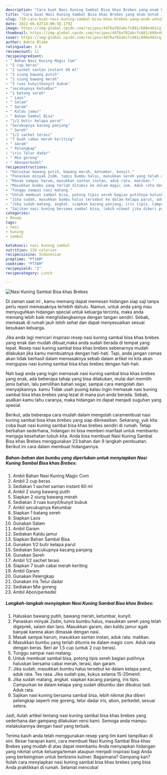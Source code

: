 ```yaml
---
description: "Cara buat Nasi Kuning Sambal Bisa khas Brebes yang enak Untuk Jualan"
title: "Cara buat Nasi Kuning Sambal Bisa khas Brebes yang enak Untuk Jualan"
slug: 710-cara-buat-nasi-kuning-sambal-bisa-khas-brebes-yang-enak-untuk-jualan
date: 2021-06-02T14:00:50.179Z
image: https://img-global.cpcdn.com/recipes/4476a702abcfc881/680x482cq70/nasi-kuning-sambal-bisa-khas-brebes-foto-resep-utama.jpg
thumbnail: https://img-global.cpcdn.com/recipes/4476a702abcfc881/680x482cq70/nasi-kuning-sambal-bisa-khas-brebes-foto-resep-utama.jpg
cover: https://img-global.cpcdn.com/recipes/4476a702abcfc881/680x482cq70/nasi-kuning-sambal-bisa-khas-brebes-foto-resep-utama.jpg
author: Adele Blake
ratingvalue: 3.6
reviewcount: 11
recipeingredient:
- " Bahan Nasi Kuning Magic Com"
- "2 cup beras"
- "1 sachet santan instant 60 ml"
- "2 siung bawang putih"
- "2 siung bawang merah"
- "3 ruas kunyitkunyit bubuk"
- "secukupnya Ketumbar"
- "1 batang sereh"
- " Laos"
- " Salam"
- " Garam"
- " Kaldu jamur"
- " Bahan Sambal Bisa"
- "1/2 butir kelapa parut"
- "Secukupnya kacang panjang"
- " Sereh"
- "1/2 sachet terasi"
- "7 buah cabai merah keriting"
- " Garam"
- " Pelengkap"
- "iris Telur dadar"
- " Mie goreng"
- " Abonperkedel"
recipeinstructions:
- "Haluskan bawang putih, bawang merah, ketumbar, kunyit."
- "Panaskan minyak 2sdm, tumis bumbu halus, masukkan sereh yang telah digeprek, salam dan laos. Masukkan garam, dan kaldu jamur agak banyak karena akan dimasak dengan nasi."
- "Masak sampai harum, masukkan santan instan, aduk rata. matikan."
- "Masukkan bumbu yang terlah ditumis ke dalam magic com. Aduk rata dengan beras. Beri air 1,5 cup (untuk 2 cup beras)."
- "Tunggu sampai nasi matang."
- "Untuk membuat sambal bisa, potong tipis sereh bagian putihnya haluskan bersama cabai merah, terasi, dan garam."
- "Jika sudah, masukkan bumbu halus tersebut ke dalam kelapa parut, aduk rata. Tes rasa. Jika sudah pas, kukus selama 15-20menit."
- "Jika sudah matang, angkat. siapkan kacang panjang, iris tipis. Campurkan ke dalam kelapa yang sudah dibumbu dan dikukus tadi. Aduk rata."
- "Sajikan nasi kuning bersama sambal bisa, lebih nikmat jika diberi pelengkap seperti mie goreng, telur dadar iris, abon, perkedel, sesuai selera."
categories:
- Resep
tags:
- nasi
- kuning
- sambal

katakunci: nasi kuning sambal 
nutrition: 229 calories
recipecuisine: Indonesian
preptime: "PT16M"
cooktime: "PT36M"
recipeyield: "2"
recipecategory: Lunch

---
```



![Nasi Kuning Sambal Bisa khas Brebes](https://img-global.cpcdn.com/recipes/4476a702abcfc881/680x482cq70/nasi-kuning-sambal-bisa-khas-brebes-foto-resep-utama.jpg)

Di zaman  saat ini , kamu memang dapat memesan hidangan siap saji tanpa perlu repot memasaknya terlebih dahulu. Namun, untuk anda yang mau menyuguhkan hidangan special untuk keluarga tercinta, maka anda memang lebih baik menghidangkannya dengan tangan sendiri. Sebab, memasak di rumah jauh lebih sehat dan dapat menyesuaikan sesuai kesukaan keluarga.

Jika anda lagi mencari inspirasi resep nasi kuning sambal bisa khas brebes yang enak dan mudah dibuat,maka anda sudah berada di tempat yang tepat. Resep nasi kuning sambal bisa khas brebes  sebenarnya mudah dilakukan jika kamu membuatnya dengan hati-hati. Tapi, anda jangan cemas akan tidak berhasil dalam memasaknya 
sebab dalam artikel ini kita akan mengupas nasi kuning sambal bisa khas brebes dengan hati-hati.  



Nah bagi anda yang ingin memasak nasi kuning sambal bisa khas brebes yang enak, ada beberapa tahap yang bisa dilakukan, mulai dari memilih jenis bahan, lalu pemilihan bahan segar, sampai cara mengolah dan menyajikannya. kamu Tidak usah pusing kalau ingin memasak nasi kuning sambal bisa khas brebes yang lezat di mana pun anda berada. Sebab, asalkan kamu  tahu caranya, maka hidangan ini dapat menjadi suguhan yang spesial.

Berikut, ada beberapa cara mudah dalam mengolah caramembuat nasi kuning sambal bisa khas brebes yang siap dikreasikan. Sekarang, yuk kita coba buat nasi kuning sambal bisa khas brebes sendiri di rumah. Tetap berbahan sederhana, hidangan ini bisa memberi manfaat untuk membantu menjaga kesehatan tubuh kita. Anda bisa membuat Nasi Kuning Sambal Bisa khas Brebes menggunakan 23 bahan dan 9 langkah pembuatan. Berikut ini cara dalam membuat hidangannya.

<!--inarticleads1-->

##### Bahan-bahan dan bumbu yang diperlukan untuk menyiapkan Nasi Kuning Sambal Bisa khas Brebes:

1. Ambil  Bahan Nasi Kuning Magic Com
1. Ambil 2 cup beras
1. Sediakan 1 sachet santan instant 60 ml
1. Ambil 2 siung bawang putih
1. Siapkan 2 siung bawang merah
1. Sediakan 3 ruas kunyit/kunyit bubuk
1. Ambil secukupnya Ketumbar
1. Siapkan 1 batang sereh
1. Siapkan  Laos
1. Gunakan  Salam
1. Ambil  Garam
1. Sediakan  Kaldu jamur
1. Siapkan  Bahan Sambal Bisa
1. Gunakan 1/2 butir kelapa parut
1. Sediakan Secukupnya kacang panjang
1. Gunakan  Sereh
1. Ambil 1/2 sachet terasi
1. Siapkan 7 buah cabai merah keriting
1. Ambil  Garam
1. Gunakan  Pelengkap
1. Gunakan iris Telur dadar
1. Sediakan  Mie goreng
1. Ambil  Abon/perkedel




<!--inarticleads2-->

##### Langkah-langkah menyiapkan Nasi Kuning Sambal Bisa khas Brebes:

1. Haluskan bawang putih, bawang merah, ketumbar, kunyit.
1. Panaskan minyak 2sdm, tumis bumbu halus, masukkan sereh yang telah digeprek, salam dan laos. Masukkan garam, dan kaldu jamur agak banyak karena akan dimasak dengan nasi.
1. Masak sampai harum, masukkan santan instan, aduk rata. matikan.
1. Masukkan bumbu yang terlah ditumis ke dalam magic com. Aduk rata dengan beras. Beri air 1,5 cup (untuk 2 cup beras).
1. Tunggu sampai nasi matang.
1. Untuk membuat sambal bisa, potong tipis sereh bagian putihnya haluskan bersama cabai merah, terasi, dan garam.
1. Jika sudah, masukkan bumbu halus tersebut ke dalam kelapa parut, aduk rata. Tes rasa. Jika sudah pas, kukus selama 15-20menit.
1. Jika sudah matang, angkat. siapkan kacang panjang, iris tipis. Campurkan ke dalam kelapa yang sudah dibumbu dan dikukus tadi. Aduk rata.
1. Sajikan nasi kuning bersama sambal bisa, lebih nikmat jika diberi pelengkap seperti mie goreng, telur dadar iris, abon, perkedel, sesuai selera.




Jadi, itulah artikel tentang  nasi kuning sambal bisa khas brebes  yang sederhana dan gampang dilakukan versi kami. Semoga anda mampu melakukannya dengan hasil yang terbaik. 

Terima kasih anda telah menggunakan resep yang tim kami tampilkan di sini. Besar harapan kami, cara membuat  Nasi Kuning Sambal Bisa khas Brebes yang mudah di atas dapat membantu Anda menyiapkan hidangan yang nikmat untuk keluarga/teman ataupun menjadi inspirasi bagi Anda yang berkeinginan untuk berbisnis kuliner. Bagaimana? Gampang kan? Itulah cara menyiapkan nasi kuning sambal bisa khas brebes yang bisa Anda praktikkan di rumah. Selamat mencoba!

